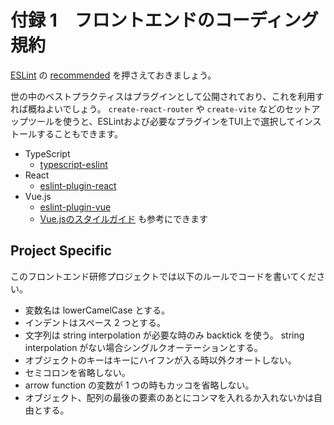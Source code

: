 # 付録 1　フロントエンドのコーディング規約

[ESLint](https://eslint.org) の [recommended](https://eslint.org/docs/rules/) を押さえておきましょう。

世の中のベストプラクティスはプラグインとして公開されており、これを利用すれば概ねよいでしょう。
`create-react-router` や `create-vite` などのセットアップツールを使うと、ESLintおよび必要なプラグインをTUI上で選択してインストールすることもできます。

- TypeScript
  - [typescript-eslint](https://typescript-eslint.io/)
- React
  - [eslint-plugin-react](https://github.com/jsx-eslint/eslint-plugin-react)
- Vue.js
  - [eslint-plugin-vue](https://eslint.vuejs.org/)
  - [Vue.jsのスタイルガイド](https://ja.vuejs.org/style-guide/) も参考にできます

## Project Specific

このフロントエンド研修プロジェクトでは以下のルールでコードを書いてください。

* 変数名は lowerCamelCase とする。
* インデントはスペース 2 つとする。
* 文字列は string interpolation が必要な時のみ backtick を使う。 string interpolation がない場合シングルクオーテーションとする。
* オブジェクトのキーはキーにハイフンが入る時以外クオートしない。
* セミコロンを省略しない。
* arrow function の変数が 1 つの時もカッコを省略しない。
* オブジェクト、配列の最後の要素のあとにコンマを入れるか入れないかは自由とする。
